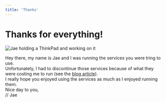```yaml
---
title: 'Thanks'
---
```


# Thanks for everything!

![Jae holding a ThinkPad and working on it](https://bm.777.tf/coms/sirlan/jae.png)  

Hey there, my name is Jae and I was running the services you were tring to use.  
Unfortunately, I had to discontinue those services because of what they were costing me to run (see the [blog article](/blog/2023/03/23/the-end-of-the-line/)).  
I really hope you enjoyed using the services as much as I enjoyed running them.  
Nice day to you,  
// Jae

